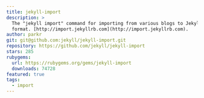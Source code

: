 ```yaml
---
title: jekyll-import
description: >
  The "jekyll import" command for importing from various blogs to Jekyll
  format. [http://import.jekyllrb.com](http://import.jekyllrb.com).
author: parkr
git: git@github.com:jekyll/jekyll-import.git
repository: https://github.com/jekyll/jekyll-import
stars: 285
rubygems:
  url: https://rubygems.org/gems/jekyll-import
  downloads: 74728
featured: true
tags:
  - import
---
```


